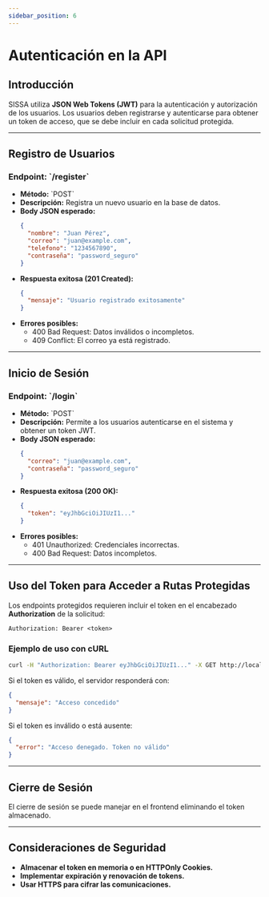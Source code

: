 ```yaml
---
sidebar_position: 6
---
```


# Autenticación en la API

## Introducción

SISSA utiliza **JSON Web Tokens (JWT)** para la autenticación y autorización de los usuarios. Los usuarios deben registrarse y autenticarse para obtener un token de acceso, que se debe incluir en cada solicitud protegida.

---

## Registro de Usuarios

### **Endpoint:** \`/register\`
- **Método:** \`POST\`
- **Descripción:** Registra un nuevo usuario en la base de datos.
- **Body JSON esperado:**
  ``` json
  {
    "nombre": "Juan Pérez",
    "correo": "juan@example.com",
    "telefono": "1234567890",
    "contraseña": "password_seguro"
  }
  ```
- **Respuesta exitosa (201 Created):**
  ``` json
  {
    "mensaje": "Usuario registrado exitosamente"
  }
  ```
- **Errores posibles:**
  - 400 Bad Request: Datos inválidos o incompletos.
  - 409 Conflict: El correo ya está registrado.

---

## Inicio de Sesión

### **Endpoint:** \`/login\`
- **Método:** \`POST\`
- **Descripción:** Permite a los usuarios autenticarse en el sistema y obtener un token JWT.
- **Body JSON esperado:**
  ``` json
  {
    "correo": "juan@example.com",
    "contraseña": "password_seguro"
  }
  ```
- **Respuesta exitosa (200 OK):**
  ``` json
  {
    "token": "eyJhbGciOiJIUzI1..."
  }
  ```
- **Errores posibles:**
  - 401 Unauthorized: Credenciales incorrectas.
  - 400 Bad Request: Datos incompletos.

---

## Uso del Token para Acceder a Rutas Protegidas

Los endpoints protegidos requieren incluir el token en el encabezado **Authorization** de la solicitud:

```
Authorization: Bearer <token>
```

### **Ejemplo de uso con cURL**
```bash
curl -H "Authorization: Bearer eyJhbGciOiJIUzI1..." -X GET http://localhost:8080/protected
```

Si el token es válido, el servidor responderá con:

``` json
{
  "mensaje": "Acceso concedido"
}
```

Si el token es inválido o está ausente:

``` json
{
  "error": "Acceso denegado. Token no válido"
}
```

---

## Cierre de Sesión

El cierre de sesión se puede manejar en el frontend eliminando el token almacenado.

---

## Consideraciones de Seguridad

- **Almacenar el token en memoria o en HTTPOnly Cookies.**  
- **Implementar expiración y renovación de tokens.**  
- **Usar HTTPS para cifrar las comunicaciones.**  


